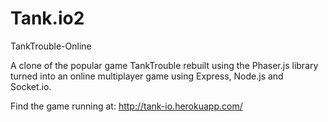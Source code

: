 # Tank.io2

TankTrouble-Online

A clone of the popular game TankTrouble rebuilt using the Phaser.js library turned into an online multiplayer game using Express, Node.js and Socket.io.

Find the game running at: http://tank-io.herokuapp.com/
